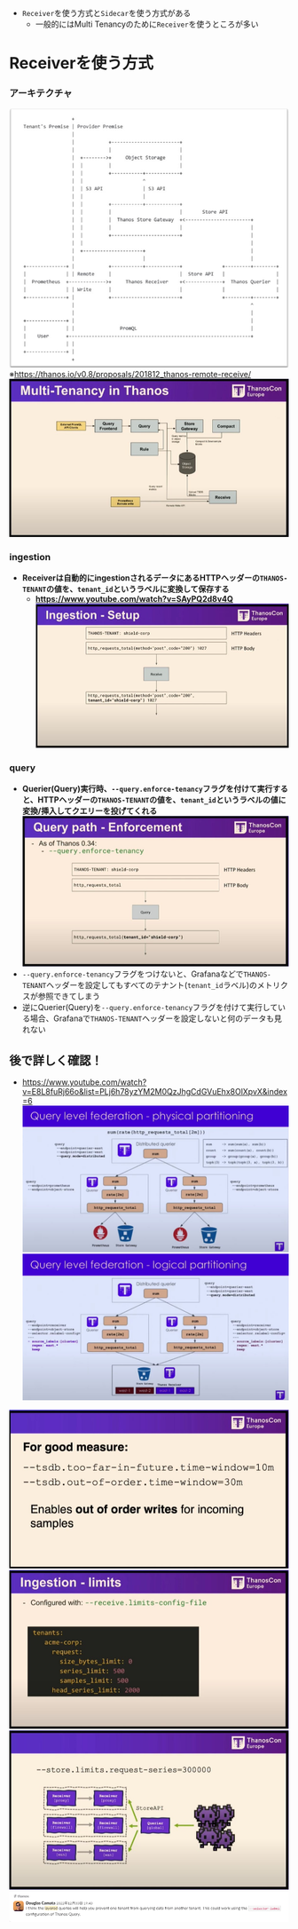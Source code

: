 - `Receiver`を使う方式と`Sidecar`を使う方式がある
  - 一般的にはMulti Tenancyのために`Receiver`を使うところが多い

# Receiverを使う方式
### アーキテクチャ
![](./image/multi-tenancy-receiver.jpg)  
※https://thanos.io/v0.8/proposals/201812_thanos-remote-receive/
![](./image/multi_tenancy_1.jpg)
### ingestion
- **Receiverは自動的にingestionされるデータにあるHTTPヘッダーの`THANOS-TENANT`の値を、`tenant_id`というラベルに変換して保存する**
  - **https://www.youtube.com/watch?v=SAyPQ2d8v4Q**  
  ![](./image/multi_tenancy_2.jpg)
### query
- **Querier(Query)実行時、`--query.enforce-tenancy`フラグを付けて実行すると、HTTPヘッダーの`THANOS-TENANT`の値を、`tenant_id`というラベルの値に変換/挿入してクエリーを投げてくれる**  
  ![](./image/multi_tenancy_4.jpg)
- `--query.enforce-tenancy`フラグをつけないと、Grafanaなどで`THANOS-TENANT`ヘッダーを設定してもすべてのテナント(`tenant_id`ラベル)のメトリクスが参照できてしまう
- 逆にQuerier(Query)を`--query.enforce-tenancy`フラグを付けて実行している場合、Grafanaで`THANOS-TENANT`ヘッダーを設定しないと何のデータも見れない


## 後で詳しく確認！
- https://www.youtube.com/watch?v=E8L8fuRj66o&list=PLj6h78yzYM2M0QzJhgCdGVuEhx8OlXpvX&index=6  
  ![](./image/query_distributed_mode_2.jpg)
  ![](./image/query_distributed_mode_1.jpg)

![](./image/allow_old_sample.jpg)
![](./image/multi_tenancy_3.jpg)
![](./image/limit_1.jpg)
![](./image/slack-1.png)
